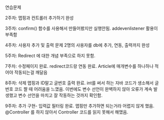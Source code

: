 연습문제 

2주차: 맵핑과 컨트롤러 추가하기 완성

3주차: confirm() 함수를 사용해서 만들어봤지만 실행안됨. addevenlistener 활용이 부족함

4주차: 사용자 추가 및 출력 문제 2명의 사용자를 db에 추가, 연동, 출력까지 완성

5주차: Redirect 에 대한 개념 부족으로 하지 못함.

7주차: 수정페이지 완료. redirect코드랑 연동 완료. Article에 매개변수를 하나하나 적어야 작동되는걸 깨달음

8주차: 삭제 맵핑과 ID말고 글번호 출력 완료.
int를 써서 하는 자바 코드가 생소해서 글번호 코드 짤 때 어려움을 느꼈음. 이번에도 변수 선언이 완벽하지 않아 오류가 계속 발생했고 변수 선언을 마치고 잘 작동하는 것까지 확인함. 

9주차: 추가 구현- 입력값 필터링 완료.
맵핑만 추가하면 되는거라 어렵지 않게 했음.
@Controller 를 하지 않아서 Controller 코드를 읽지 못해서 해맸음. 